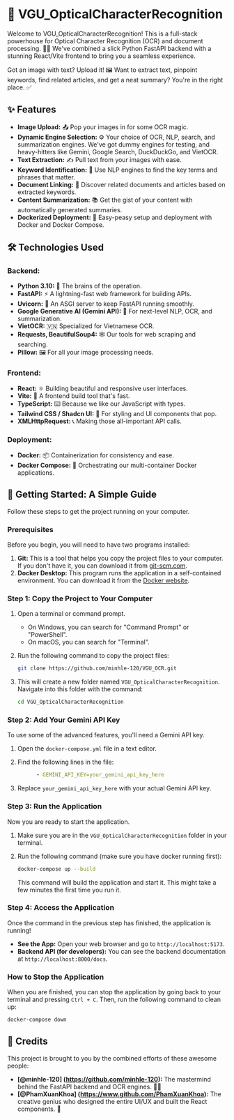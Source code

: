 # 📝 VGU_OpticalCharacterRecognition

Welcome to VGU_OpticalCharacterRecognition! This is a full-stack powerhouse for Optical Character Recognition (OCR) and document processing. 🧠✨ We've combined a slick Python FastAPI backend with a stunning React/Vite frontend to bring you a seamless experience.

Got an image with text? Upload it! 🖼️ Want to extract text, pinpoint keywords, find related articles, and get a neat summary? You're in the right place. ✅

## ✨ Features

*   **Image Upload:** 📤 Pop your images in for some OCR magic.
*   **Dynamic Engine Selection:** ⚙️ Your choice of OCR, NLP, search, and summarization engines. We've got dummy engines for testing, and heavy-hitters like Gemini, Google Search, DuckDuckGo, and VietOCR.
*   **Text Extraction:** ✍️ Pull text from your images with ease.
*   **Keyword Identification:** 🔑 Use NLP engines to find the key terms and phrases that matter.
*   **Document Linking:** 🔗 Discover related documents and articles based on extracted keywords.
*   **Content Summarization:** 📚 Get the gist of your content with automatically generated summaries.
*   **Dockerized Deployment:** 🐳 Easy-peasy setup and deployment with Docker and Docker Compose.

## 🛠️ Technologies Used

### **Backend:**
*   **Python 3.10:** 🐍 The brains of the operation.
*   **FastAPI:** ⚡ A lightning-fast web framework for building APIs.
*   **Uvicorn:** 🦄 An ASGI server to keep FastAPI running smoothly.
*   **Google Generative AI (Gemini API):** 🤖 For next-level NLP, OCR, and summarization.
*   **VietOCR:** 🇻🇳 Specialized for Vietnamese OCR.
*   **Requests, BeautifulSoup4:** 🕸️ Our tools for web scraping and searching.
*   **Pillow:** 🖼️ For all your image processing needs.

### **Frontend:**
*   **React:** ⚛️ Building beautiful and responsive user interfaces.
*   **Vite:** 🚀 A frontend build tool that's fast.
*   **TypeScript:** ⌨️ Because we like our JavaScript with types.
*   **Tailwind CSS / Shadcn UI:** 🎨 For styling and UI components that pop.
*   **XMLHttpRequest:** 📞 Making those all-important API calls.

### **Deployment:**
*   **Docker:** 📦 Containerization for consistency and ease.
*   **Docker Compose:** 🎼 Orchestrating our multi-container Docker applications.

## 🚀 Getting Started: A Simple Guide

Follow these steps to get the project running on your computer.

### **Prerequisites**

Before you begin, you will need to have two programs installed:

1.  **Git:** This is a tool that helps you copy the project files to your computer. If you don't have it, you can download it from [git-scm.com](https://git-scm.com/downloads).
2.  **Docker Desktop:** This program runs the application in a self-contained environment. You can download it from the [Docker website](https://www.docker.com/products/docker-desktop).

### **Step 1: Copy the Project to Your Computer**

1.  Open a terminal or command prompt.
    *   On Windows, you can search for "Command Prompt" or "PowerShell".
    *   On macOS, you can search for "Terminal".
2.  Run the following command to copy the project files:

    ```bash
    git clone https://github.com/minhle-120/VGU_OCR.git
    ```

3.  This will create a new folder named `VGU_OpticalCharacterRecognition`. Navigate into this folder with the command:

    ```bash
    cd VGU_OpticalCharacterRecognition
    ```

### **Step 2: Add Your Gemini API Key**

To use some of the advanced features, you'll need a Gemini API key.

1.  Open the `docker-compose.yml` file in a text editor.
2.  Find the following lines in the file:

    ```yaml
          - GEMINI_API_KEY=your_gemini_api_key_here
    ```

3.  Replace `your_gemini_api_key_here` with your actual Gemini API key.

### **Step 3: Run the Application**

Now you are ready to start the application.

1.  Make sure you are in the `VGU_OpticalCharacterRecognition` folder in your terminal.
2.  Run the following command (make sure you have docker running first):

    ```bash
    docker-compose up --build
    ```

    This command will build the application and start it. This might take a few minutes the first time you run it.

### **Step 4: Access the Application**

Once the command in the previous step has finished, the application is running!

*   **See the App:** Open your web browser and go to `http://localhost:5173`.
*   **Backend API (for developers):** You can see the backend documentation at `http://localhost:8000/docs`.

### **How to Stop the Application**

When you are finished, you can stop the application by going back to your terminal and pressing `Ctrl + C`. Then, run the following command to clean up:

```bash
docker-compose down
```

## 🙏 Credits

This project is brought to you by the combined efforts of these awesome people:

-   **[@minhle-120] (https://github.com/minhle-120):** The mastermind behind the FastAPI backend and OCR engines. 🧑‍💻
-   **[@PhamXuanKhoa] (https://www.github.com/PhamXuanKhoa):** The creative genius who designed the entire UI/UX and built the React components. 🎨

